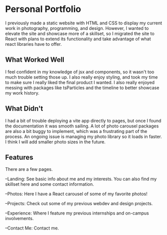 # Personal Portfolio

I previously made a static website with HTML and CSS to display my current work in photography, programming, and design. However, I wanted to elevate the site and showcase more of a skillset, so I migrated the site to React with plans to extend its functionality and take advantage of what react libraries have to offer. 

## What Worked Well

I feel confident in my knowledge of jsx and components, so it wasn't too much trouble setting those up. I also really enjoy styling, and took my time to make sure I really liked the final product I wanted. I also really enjoyed messing with packages like tsParticles and the timeline to better showcase my work history. 

## What Didn't

I had a bit of trouble deploying a vite app directly to pages, but once I found the documentation it was smooth sailing. A lot of photo carousel packages are also a bit buggy to implement, which was a frustrating part of the process. An ongoing issue is managing my photo library so it loads in faster. I think I will add smaller photo sizes in the future.

## Features
There are a few pages. 

–Landing: See basic info about me and my interests. You can also find my skillset here and some contact information. 

–Photos: Here I have a React carousel of some of my favorite photos!

–Projects: Check out some of my previous webdev and design projects. 

–Experience: Where I feature my previous internships and on-campus involvements. 

–Contact Me: Contact me. 

